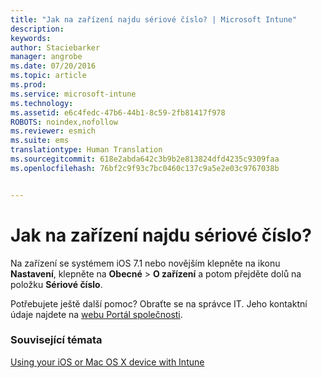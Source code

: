 ```yaml
---
title: "Jak na zařízení najdu sériové číslo? | Microsoft Intune"
description: 
keywords: 
author: Staciebarker
manager: angrobe
ms.date: 07/20/2016
ms.topic: article
ms.prod: 
ms.service: microsoft-intune
ms.technology: 
ms.assetid: e6c4fedc-47b6-44b1-8c59-2fb81417f978
ROBOTS: noindex,nofollow
ms.reviewer: esmich
ms.suite: ems
translationtype: Human Translation
ms.sourcegitcommit: 618e2abda642c3b9b2e813824dfd4235c9309faa
ms.openlocfilehash: 76bf2c9f93c7bc0460c137c9a5e2e03c9767038b


---
```



# Jak na zařízení najdu sériové číslo?

Na zařízení se systémem iOS 7.1 nebo novějším klepněte na ikonu **Nastavení**, klepněte na **Obecné** > **O zařízení** a potom přejděte dolů na položku **Sériové číslo**.

Potřebujete ještě další pomoc? Obraťte se na správce IT. Jeho kontaktní údaje najdete na [webu Portál společnosti](http://portal.manage.microsoft.com).

### Související témata
[Using your iOS or Mac OS X device with Intune](using-your-ios-or-mac-os-x-device-with-intune.md)



<!--HONumber=Jul16_HO4-->


